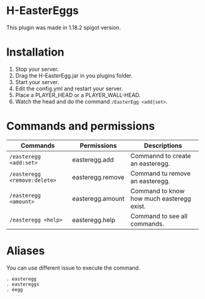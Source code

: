 # H-EasterEggs
This plugin was made in 1.18.2 spigot version.

# Installation

  1. Stop your server.
  2. Drag the H-EasterEgg.jar in you plugins folder.
  3. Start your server.
  4. Edit the config.yml and restart your server.
  5. Place a PLAYER_HEAD or a PLAYER_WALL-HEAD.
  6. Watch the head and do the command `/EasterEgg <add|set>`.
  
# Commands and permissions

  | Commands | Permissions | Descriptions |
  | --- | --- | --- |
  | `/easteregg <add:set>` | easteregg.add | Commannd to create an easteregg. |
  | `/easteregg <remove:delete>` | easteregg.remove | Command tu remove an easteregg. |
  | `/easteregg <amount>` | easteregg.amount | Command to know how much easteregg exist. |
  | `/easteregg <help>` | easteregg.help | Command to see all commands. |
  
  # Aliases
  
  You can use different issue to execute the command.

    . easteregg
    . eastereggs
    . eegg


